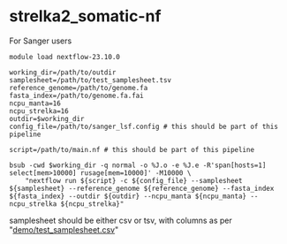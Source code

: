 # strelka2_somatic-nf


For Sanger users 

```
module load nextflow-23.10.0 

working_dir=/path/to/outdir
samplesheet=/path/to/test_samplesheet.tsv
reference_genome=/path/to/genome.fa
fasta_index=/path/to/genome.fa.fai
ncpu_manta=16
ncpu_strelka=16
outdir=$working_dir
config_file=/path/to/sanger_lsf.config # this should be part of this pipeline

script=/path/to/main.nf # this should be part of this pipeline

bsub -cwd $working_dir -q normal -o %J.o -e %J.e -R'span[hosts=1] select[mem>10000] rusage[mem=10000]' -M10000 \
    "nextflow run ${script} -c ${config_file} --samplesheet ${samplesheet} --reference_genome ${reference_genome} --fasta_index ${fasta_index} --outdir ${outdir} --ncpu_manta ${ncpu_manta} --ncpu_strelka ${ncpu_strelka}"
```

samplesheet should be either csv or tsv, with columns as per "[demo/test_samplesheet.csv](https://github.com/Phuong-Le/strelka2_somatic-nf/tree/main/demo)"